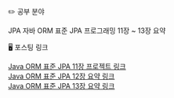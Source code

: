 ✏️ 공부 분야

JPA 자바 ORM 표준 JPA 프로그래밍 11장 ~ 13장 요약

🖥️ 포스팅 링크

[Java ORM 표준 JPA 11장 프로젝트 링크](https://github.com/song21677/jpashop) <br>
[Java ORM 표준 JPA 12장 요약 링크](https://sepia-overcoat-2da.notion.site/12-1b3e26b1f2a1804b8e6cd1fb1f78be64?pvs=4) <br>
[Java ORM 표준 JPA 13장 요약 링크](https://sepia-overcoat-2da.notion.site/13-1b4e26b1f2a1804c9342f790983da4e7?pvs=4)
